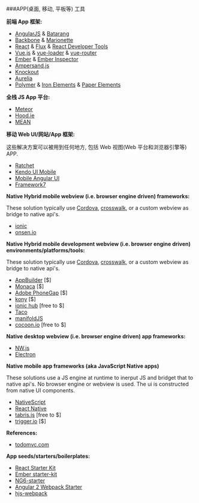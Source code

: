 ###APP(桌面, 移动, 平板等) 工具

**前端 App 框架:**

<ul>
<li><a href="https://angularjs.org/">AngularJS</a> &amp; <a href="https://github.com/angular/angularjs-batarang">Batarang</a></li>
<li><a href="http://backbonejs.org/">Backbone</a> &amp; <a href="http://marionettejs.com/">Marionette</a></li>
<li><a href="http://facebook.github.io/react/">React</a> &amp; <a href="http://facebook.github.io/flux/">Flux</a> &amp; <a href="https://chrome.google.com/webstore/detail/react-developer-tools/fmkadmapgofadopljbjfkapdkoienihi">React Developer Tools</a></li>
<li><a href="http://vuejs.org/">Vue.js</a> &amp; <a href="https://github.com/vuejs/vue-loader">vue-loader</a> &amp; <a href="https://github.com/vuejs/vue-router">vue-router</a></li>
<li><a href="http://emberjs.com/">Ember</a> &amp; <a href="https://chrome.google.com/webstore/detail/ember-inspector/bmdblncegkenkacieihfhpjfppoconhi?hl=en">Ember Inspector</a></li>
<li><a href="http://ampersandjs.com/">Ampersand.js</a></li>
<li><a href="http://knockoutjs.com/">Knockout</a></li>
<li><a href="http://aurelia.io/">Aurelia</a></li>
<li><a href="https://www.polymer-project.org/1.0/">Polymer</a> &amp; <a href="https://elements.polymer-project.org/browse?package=iron-elements">Iron Elements</a> &amp; <a href="https://elements.polymer-project.org/browse?package=paper-elements">Paper Elements</a></li>
</ul>

**全栈 JS App 平台:**

<ul>
<li><a href="https://www.meteor.com/">Meteor</a> </li>
<li><a href="http://hood.ie/intro/">Hood.ie</a></li>
<li><a href="http://meanjs.org/">MEAN</a></li>
</ul>

**移动 Web UI/网站/App 框架:**

这些解决方案可以被用到任何地方, 包括 Web 视图(Web 平台和浏览器引擎等) APP.

<ul>
<li><a href="http://goratchet.com/getting-started/">Ratchet</a></li>
<li><a href="http://demos.telerik.com/kendo-ui/m/index">Kendo UI Mobile</a></li>
<li><a href="http://mobileangularui.com/">Mobile Angular UI</a></li>
<li><a href="http://www.idangero.us/framework7">Framework7</a></li>
</ul>

**Native Hybrid mobile webview (i.e. browser engine driven) frameworks:**

These solution typically use [Cordova](https://cordova.apache.org/), [crosswalk](https://crosswalk-project.org/), or a custom webview as bridge to native api's.

<ul>
<li><a href="http://ionicframework.com/">ionic</a></li>
<li><a href="http://onsen.io/">onsen.io</a></li>
</ul>

**Native Hybrid mobile development webview (i.e. browser engine driven) environments/platforms/tools:**

These solution typically use [Cordova](https://cordova.apache.org/), [crosswalk](https://crosswalk-project.org/), or a custom webview as bridge to native api's.

<ul>
<li><a href="http://www.telerik.com/appbuilder">AppBuilder</a> [$]</li>
<li><a href="https://monaca.io/">Monaca</a> [$] </li>
<li><a href="http://phonegap.com/">Adobe PhoneGap</a> [$] </li>
<li><a href="http://www.kony.com/products/mobility-platform">kony</a> [$]</li>
<li><a href="http://ionic.io/">ionic hub</a> [free to $]</li>
<li><a href="http://taco.tools/">Taco</a></li>
<li><a href="http://manifoldjs.com/">manifoldJS</a></li>
<li><a href="https://cocoon.io">cocoon.io</a> [free to $]</li>
</ul>

**Native desktop webview (i.e. browser engine driven) app frameworks:**

<ul>
<li><a href="https://github.com/nwjs/nw.js">NW.js</a></li>
<li><a href="http://electron.atom.io/">Electron</a></li>
</ul>

**Native mobile app frameworks (aka JavaScript Native apps)**

These solutions use a JS engine at runtime to inerput JS and bridget that to native api's. No browser engine or webview is used. The ui is constructed from native UI components.

<ul>
<li><a href="https://www.nativescript.org/">NativeScript</a></li>
<li><a href="https://facebook.github.io/react-native/">React Native</a></li>
<li><a href="https://tabrisjs.com/">tabris.js</a> [free to $]</li>
<li><a href="https://trigger.io/how-it-works/">trigger.io</a> [$]</li>
</ul>

**References:**

<ul>
<li><a href="http://todomvc.com/">todomvc.com</a></li>
</ul>

**App seeds/starters/boilerplates:**

<ul>
<li><a href="http://www.reactstarterkit.com/">React Starter Kit</a></li>
<li><a href="https://github.com/emberjs/starter-kit">Ember starter-kit</a></li>
<li><a href="https://github.com/angular-class/NG6-starter">NG6-starter</a></li>
<li><a href="http://angularclass.com/angular2-webpack-starter/">Angular 2 Webpack Starter</a></li>
<li><a href="https://github.com/henrikjoreteg/hjs-webpack#developing-on-multiple-devices-at-once">hjs-webpack</a></li>
</ul>
</article>